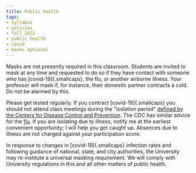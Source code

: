 ```yaml
---
title: Public health
tags:
- syllabus
- policies
- fall 2022
- public health
- covid
- masks optional
---
```


Masks are not presently required in this classroom.
Students are invited to mask at any time and requested to do so if they have contact with someone who has [covid-19]{.smallcaps}, the flu, or another airborne illness.
Your professor will mask if, for instance, their domestic partner contracts a cold.
Do not be alarmed by this.

Please get tested regularly.
If you contract [covid-19]{.smallcaps} you should not attend class meetings during the "isolation period" [defined by the Centers for Disease Control and Prevention](https://www.cdc.gov/coronavirus/2019-ncov/your-health/isolation.html).
The CDC has similar advice for the [flu](https://www.cdc.gov/flu/treatment/takingcare.htm#whatshould).
If you are isolating due to illness, notify me at the earliest convenient opportunity; I will help you get caught up.
Absences due to illness are not charged against your participation score.

In response to changes in [covid-19]{.smallcaps} infection rates and following guidance of national, state, and city authorities, the University may re-institute a universal masking requirement.
We will comply with University regulations in this and all other matters of public health.
